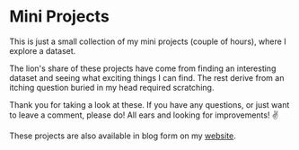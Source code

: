# Mini Projects
This is just a small collection of my mini projects (couple of hours), where I explore a dataset.

The lion's share of these projects have come from finding an interesting dataset and seeing what exciting things I can find. The rest derive from an itching question buried in my head required scratching.

Thank you for taking a look at these. If you have any questions, or just want to leave a comment, please do! All ears and looking for improvements! ✌️

These projects are also available in blog form on my [website](https://www.kubesh.co/mini-projects, "Mini Projects by Kubesh").
